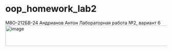 # oop_homework_lab2

М8О-212БВ-24 Андрианов Антон
Лабораторная работа №2, вариант 6
<img width="879" height="65" alt="image" src="https://github.com/user-attachments/assets/eab5d0b4-df54-472e-8571-e0cdc3fbb429" />
